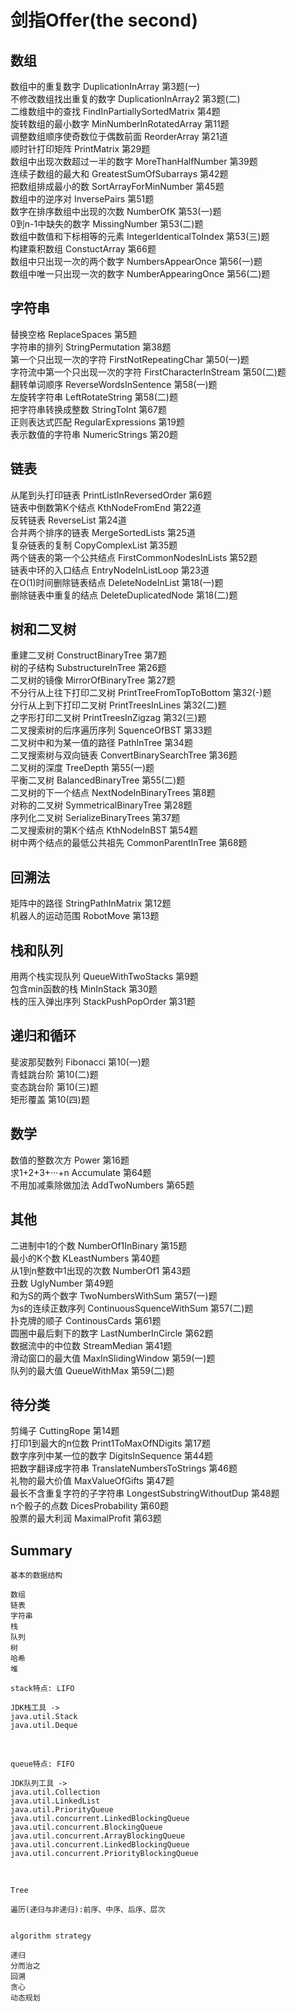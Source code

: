 # 剑指Offer(the second)

## 数组
数组中的重复数字 DuplicationInArray 第3题(一)<br>
不修改数组找出重复的数字 DuplicationInArray2 第3题(二)<br>
二维数组中的查找  FindInPartiallySortedMatrix 第4题 <br>
旋转数组的最小数字 MinNumberInRotatedArray 第11题<br>
调整数组顺序使奇数位于偶数前面 ReorderArray 第21道<br>
顺时针打印矩阵 PrintMatrix 第29题 <br>
数组中出现次数超过一半的数字  MoreThanHalfNumber 第39题 <br>
连续子数组的最大和 GreatestSumOfSubarrays 第42题 <br>
把数组排成最小的数 SortArrayForMinNumber 第45题 <br>
数组中的逆序对 InversePairs 第51题 <br>
数字在排序数组中出现的次数 NumberOfK 第53(一)题 <br>
0到n-1中缺失的数字 MissingNumber 第53(二)题 <br>
数组中数值和下标相等的元素 IntegerIdenticalToIndex 第53(三)题 <br> 
构建乘积数组 ConstuctArray 第66题 <br>
数组中只出现一次的两个数字 NumbersAppearOnce 第56(一)题 <br>
数组中唯一只出现一次的数字 NumberAppearingOnce 第56(二)题 <br>

## 字符串
替换空格 ReplaceSpaces 第5题 <br>
字符串的排列 StringPermutation 第38题 <br>
第一个只出现一次的字符 FirstNotRepeatingChar 第50(一)题 <br>
字符流中第一个只出现一次的字符 FirstCharacterInStream 第50(二)题 <br>
翻转单词顺序 ReverseWordsInSentence 第58(一)题<br>
左旋转字符串 LeftRotateString 第58(二)题<br>
把字符串转换成整数 StringToInt 第67题 <br>
正则表达式匹配 RegularExpressions 第19题 <br>
表示数值的字符串 NumericStrings 第20题 <br>

## 链表
从尾到头打印链表 PrintListInReversedOrder 第6题<br>
链表中倒数第K个结点 KthNodeFromEnd 第22道<br>
反转链表 ReverseList 第24道<br>
合并两个排序的链表 MergeSortedLists 第25道<br>
复杂链表的复制 CopyComplexList 第35题 <br>
两个链表的第一个公共结点 FirstCommonNodesInLists 第52题 <br>
链表中环的入口结点 EntryNodeInListLoop 第23道<br>
在O(1)时间删除链表结点 DeleteNodeInList 第18(一)题 <br>
删除链表中重复的结点 DeleteDuplicatedNode 第18(二)题 <br>


## 树和二叉树
重建二叉树 ConstructBinaryTree 第7题 <br>
树的子结构 SubstructureInTree 第26题 <br>
二叉树的镜像 MirrorOfBinaryTree 第27题 <br>
不分行从上往下打印二叉树 PrintTreeFromTopToBottom 第32(-)题 <br>
分行从上到下打印二叉树 PrintTreesInLines 第32(二)题 <br>
之字形打印二叉树 PrintTreesInZigzag 第32(三)题 <br>
二叉搜索树的后序遍历序列 SquenceOfBST 第33题 <br>
二叉树中和为某一值的路径 PathInTree 第34题 <br>
二叉搜索树与双向链表 ConvertBinarySearchTree 第36题 <br>
二叉树的深度 TreeDepth 第55(一)题<br>
平衡二叉树 BalancedBinaryTree 第55(二)题<br>
二叉树的下一个结点 NextNodeInBinaryTrees 第8题 <br>
对称的二叉树 SymmetricalBinaryTree 第28题 <br>
序列化二叉树 SerializeBinaryTrees 第37题 <br>
二叉搜索树的第K个结点 KthNodeInBST 第54题 <br>
树中两个结点的最低公共祖先 CommonParentInTree 第68题<br>


## 回溯法
矩阵中的路径 StringPathInMatrix 第12题 <br>
机器人的运动范围 RobotMove 第13题 <br>


## 栈和队列
用两个栈实现队列 QueueWithTwoStacks 第9题 <br>
包含min函数的栈 MinInStack 第30题 <br>
栈的压入弹出序列 StackPushPopOrder 第31题<br>


## 递归和循环
斐波那契数列 Fibonacci 第10(一)题 <br>
青蛙跳台阶 第10(二)题 <br>
变态跳台阶 第10(三)题 <br>
矩形覆盖 第10(四)题 <br>


## 数学
数值的整数次方 Power 第16题 <br>
求1+2+3+···+n Accumulate 第64题 <br>
不用加减乘除做加法 AddTwoNumbers 第65题 <br>


## 其他
二进制中1的个数 NumberOf1InBinary 第15题 <br>
最小的K个数 KLeastNumbers 第40题 <br>
从1到n整数中1出现的次数 NumberOf1 第43题 <br>
丑数 UglyNumber 第49题 <br>
和为S的两个数字 TwoNumbersWithSum 第57(一)题 <br>
为s的连续正数序列 ContinuousSquenceWithSum 第57(二)题 <br>
扑克牌的顺子 ContinousCards 第61题 <br>
圆圈中最后剩下的数字 LastNumberInCircle 第62题 <br>
数据流中的中位数 StreamMedian 第41题 <br>
滑动窗口的最大值 MaxInSlidingWindow 第59(一)题 <br>
队列的最大值 QueueWithMax 第59(二)题 <br>


## 待分类
剪绳子 CuttingRope 第14题 <br>
打印1到最大的n位数 Print1ToMaxOfNDigits 第17题 <br>
数字序列中某一位的数字 DigitsInSequence 第44题 <br>
把数字翻译成字符串 TranslateNumbersToStrings 第46题 <br>
礼物的最大价值 MaxValueOfGifts 第47题 <br>
最长不含重复字符的子字符串 LongestSubstringWithoutDup 第48题 <br>
n个骰子的点数 DicesProbability 第60题 <br>
股票的最大利润 MaximalProfit 第63题 <br>

## Summary

```
基本的数据结构

数组
链表
字符串
栈
队列
树
哈希
堆
```



```
stack特点: LIFO

JDK栈工具 ->
java.util.Stack 
java.util.Deque
```     
<br>

```
queue特点: FIFO

JDK队列工具 ->
java.util.Collection
java.util.LinkedList
java.util.PriorityQueue
java.util.concurrent.LinkedBlockingQueue
java.util.concurrent.BlockingQueue
java.util.concurrent.ArrayBlockingQueue
java.util.concurrent.LinkedBlockingQueue
java.util.concurrent.PriorityBlockingQueue
```

<br>

```
Tree

遍历(递归与非递归):前序、中序、后序、层次


```

```
algorithm strategy

递归
分而治之
回溯
贪心
动态规划


```
